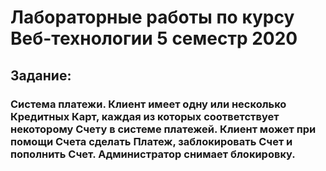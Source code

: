 # Лабораторные работы по курсу Веб-технологии 5 семестр 2020

## Задание:
### Система __платежи__. __Клиент__ имеет одну или несколько __Кредитных Карт__, каждая из которых соответствует некоторому __Счету__ в системе платежей. __Клиент__ может при помощи __Счета__ сделать __Платеж__, заблокировать __Счет__ и пополнить __Счет__. __Администратор__ снимает блокировку.
